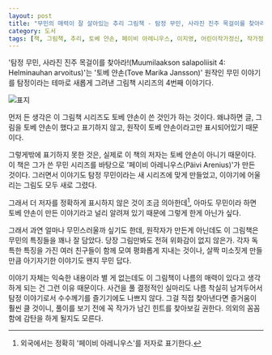```yaml
---
layout: post
title: "무민의 매력이 잘 살아있는 추리 그림책 - 탐정 무민, 사라진 진주 목걸이를 찾아라!"
category: 도서
tags: [책, 그림책, 추리, 토베 얀손, 페이비 아레니우스, 이지영, 어린이작가정신, 작가정신, 서평]
---
```


'탐정 무민, 사라진 진주 목걸이를 찾아라!(Muumilaakson salapoliisit 4: Helminauhan arvoitus)'는
'토베 얀손(Tove Marika Jansson)' 원작인 무민 이야기를
탐정이라는 테마로 새롭게 그려낸 그림책 시리즈의 4번째 이야기다.

![표지](https://lh3.googleusercontent.com/2gu9XAbIHLP_psYJnI7fc7oSjbsllYW9rvWjMTy1GE7b4MpuHMSNymKskDhlG-7QgVTElpiueg0DfA=s480)

먼저 든 생각은 이 그림책 시리즈도 토베 얀손이 쓴 것인가 하는 것이다.
왜냐하면 글, 그림을 토베 얀손이 했다고 표기하지 않고,
원작이 토베 얀손이라고만 표시되어있기 때문이다.

그렇게밖에 표기하지 못한 것은, 실제로 이 책의 저자는 토베 얀손이 아니기 때문이다.
이 책은 그가 쓴 무민 시리즈를 바탕으로 '페이비 아레니우스(Päivi Arenius)'가 만든 것이다.
그러면서 이야기도 탐정 무민이라는 새 시리즈에 맞게 만들었고,
이야기에 어울리는 그림도 모두 새로 그렸다.

그래서 더 저자를 정확하게 표시하지 않은 것이 조금 의아한데[^1],
아마도 무민이라 하면 토베 얀손이 만든 이야기라고 널리 알려져 있기 때문에
그렇게 한게 아닌가 싶다.

[^1]: 외국에서는 정확히 '페이비 아레니우스'를 저자로 표기한다.

그래서 과연 얼마나 무민스러울까 싶기도 한데,
원작자가 만든게 아닌데도 이 그림책은 무민의 특징들을 꽤나 잘 담았다.
당장 그림만봐도 전혀 위화감이 없지 않은가.
각자 독특한 특징을 가진 여러 친구들이 함께 모여 평화롭게 지내는 것이나,
살짝 미소짓게 만들만큼 아기자기한 이야기도 왠지 무민 답다.

이야기 자체는 익숙한 내용이라 별 게 없는데도
이 그림책이 나름의 매력이 있다고 생각하게 되는 건 그런 이유 때문이다.
사건을 풀 결정적인 실마리도 나름 착실히 남겨두어서
탐정 이야기로서 수수께기를 즐기기에도 나쁘지 않다.
그걸 직접 찾아낸다면 즐거움이 훨씬 클 것이니,
풀이를 보기 전에 꼭 작가가 남긴 힌트를 찾아보길 권한다.
의외의 꼼꼼함에 감탄을 하게 될지도 모른다.
